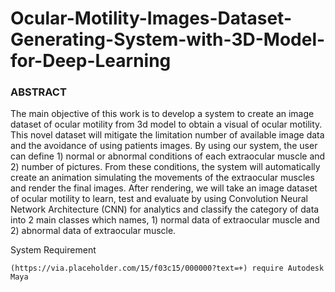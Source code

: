# Ocular-Motility-Images-Dataset-Generating-System-with-3D-Model-for-Deep-Learning
### ABSTRACT
The main objective of this work is to develop a system to create an image dataset of ocular motility from 3d model to obtain a visual of ocular motility. This novel dataset will mitigate the limitation number of available image data and the avoidance of using patients images. By using our system, the user can define 1) normal or abnormal conditions of each extraocular muscle and 2) number of pictures. From these conditions, the system will automatically create an animation simulating the movements of the extraocular muscles and render the final images. After rendering, we will take an image dataset of ocular motility to learn, test and evaluate by using Convolution Neural Network Architecture (CNN) for analytics and classify the category of data into 2 main classes which names, 1) normal data of extraocular muscle and 2) abnormal data of extraocular muscle.

System Requirement
```
(https://via.placeholder.com/15/f03c15/000000?text=+) require Autodesk Maya
```
